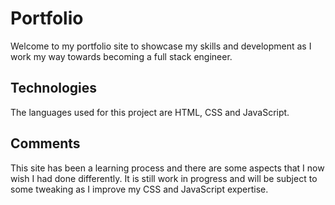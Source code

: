 # Portfolio
Welcome to my portfolio site to showcase my skills and development as I work my way towards becoming a full stack engineer. 

## Technologies
The languages used for this project are HTML, CSS and JavaScript.

## Comments
This site has been a learning process and there are some aspects that I now wish I had done differently. It is still work in progress and will be subject to some tweaking as I improve my CSS and JavaScript expertise.
